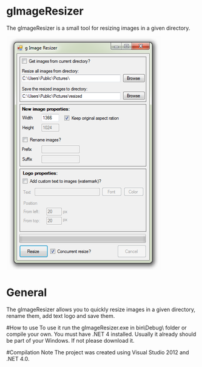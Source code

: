 gImageResizer
==================

The gImageResizer is a small tool for resizing images in a given directory.  

![Enter the name of the transaction](/screenshot1.png "gImageResizer")

# General
The gImageResizer allows you to quickly resize images in a given directory, rename them, add text logo and save them.

#How to use
To use it run the gImageResizer.exe in bin\Debug\ folder or compile your own.
You must have .NET 4 installed. Usually it already should be part of your Windows. If not please download it.

#Compilation Note
The project was created using Visual Studio 2012 and .NET 4.0. 

